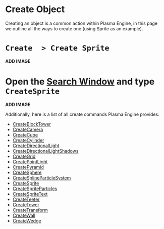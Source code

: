 # Create Object

Creating an object is a common action within Plasma Engine, in this page we outline all the ways to create one (using Sprite as an example).



# `Create  > Create Sprite`

**ADD IMAGE**

# Open the [Search Window](https://plasmaengine.github.io/PlasmaDocs/Manual/editor/editorcommands/commands.markdown) and type `CreateSprite`

**ADD IMAGE**

Additionally, here is a list of all create commands Plasma Engine provides:

- [CreateBlockTower](https://github.com/PlasmaEngine/PlasmaDocs/tree/master/docs/C%2B%2B/code_reference/command_reference.markdown#createblocktower)
- [ CreateCamera ](https://github.com/PlasmaEngine/PlasmaDocs/tree/master/docs/C%2B%2B/code_reference/command_reference.markdown#createcamera)
- [CreateCube](https://github.com/PlasmaEngine/PlasmaDocs/tree/master/docs/C%2B%2B/code_reference/command_reference.markdown#createcube)
- [CreateCylinder](https://github.com/PlasmaEngine/PlasmaDocs/tree/master/docs/C%2B%2B/code_reference/command_reference.markdown#createcylinder)
- [CreateDirectionalLight](https://github.com/PlasmaEngine/PlasmaDocs/tree/master/docs/C%2B%2B/code_reference/command_reference.markdown#createdirectionallight)
- [CreateDirectionalLightShadows](https://github.com/PlasmaEngine/PlasmaDocs/tree/master/docs/C%2B%2B/code_reference/command_reference.markdown#createdirectionallightsh)
- [CreateGrid](https://github.com/PlasmaEngine/PlasmaDocs/tree/master/docs/C%2B%2B/code_reference/command_reference.markdown#creategrid)
- [CreatePointLight](https://github.com/PlasmaEngine/PlasmaDocs/tree/master/docs/C%2B%2B/code_reference/command_reference.markdown#createpointlight)
- [CreatePyramid](https://github.com/PlasmaEngine/PlasmaDocs/tree/master/docs/C%2B%2B/code_reference/command_reference.markdown#createpyramid)
- [CreateSphere](https://github.com/PlasmaEngine/PlasmaDocs/tree/master/docs/C%2B%2B/code_reference/command_reference.markdown#createsphere)
- [CreateSplineParticleSystem](https://github.com/PlasmaEngine/PlasmaDocs/tree/master/docs/C%2B%2B/code_reference/command_reference.markdown#createsplineparticlesyst)
- [ CreateSprite](https://github.com/PlasmaEngine/PlasmaDocs/tree/master/docs/C%2B%2B/code_reference/command_reference.markdown#createsprite)
- [CreateSpriteParticles](https://github.com/PlasmaEngine/PlasmaDocs/tree/master/docs/C%2B%2B/code_reference/command_reference.markdown#createspriteparticles)
- [ CreateSpriteText](https://github.com/PlasmaEngine/PlasmaDocs/tree/master/docs/C%2B%2B/code_reference/command_reference.markdown#createspritetext)
- [CreateTeeter](https://github.com/PlasmaEngine/PlasmaDocs/tree/master/docs/C%2B%2B/code_reference/command_reference.markdown#createteeter)
- [CreateTower](https://github.com/PlasmaEngine/PlasmaDocs/tree/master/docs/C%2B%2B/code_reference/command_reference.markdown#createtower)
- [CreateTransform](https://github.com/PlasmaEngine/PlasmaDocs/tree/master/docs/C%2B%2B/code_reference/command_reference.markdown#createtransform)
- [CreateWall](https://github.com/PlasmaEngine/PlasmaDocs/tree/master/docs/C%2B%2B/code_reference/command_reference.markdown#createwall)
- [CreateWedge](https://github.com/PlasmaEngine/PlasmaDocs/tree/master/docs/C%2B%2B/code_reference/command_reference.markdown#createwedge) 

 